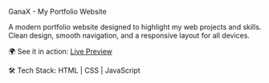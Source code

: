 GanaX - My Portfolio Website 

A modern portfolio website designed to highlight my web projects and skills.  
Clean design, smooth navigation, and a responsive layout for all devices.  

🌍 See it in action: [Live Preview](https://portfolio-website-ganesh.netlify.app/) 

🛠 Tech Stack: HTML | CSS | JavaScript
